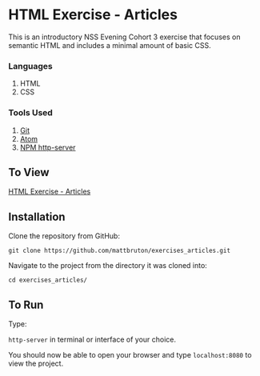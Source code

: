 # HTML Exercise - Articles

This is an introductory NSS Evening Cohort 3 exercise that focuses on semantic HTML and includes a minimal amount of basic CSS.

### Languages

1. HTML
1. CSS

### Tools Used

1. [Git](https://git-scm.com/)
1. [Atom](https://atom.io/)
1. [NPM http-server](https://www.npmjs.com/package/http-server)

## To View

[HTML Exercise - Articles](https://mb-nss-exercises.firebaseapp.com/articles/index.html)

## Installation

Clone the repository from GitHub:

`git clone https://github.com/mattbruton/exercises_articles.git`

Navigate to the project from the directory it was cloned into:

`cd exercises_articles/`

## To Run

Type:

`http-server` in terminal or interface of your choice.

You should now be able to open your browser and type `localhost:8080` to view the project.
